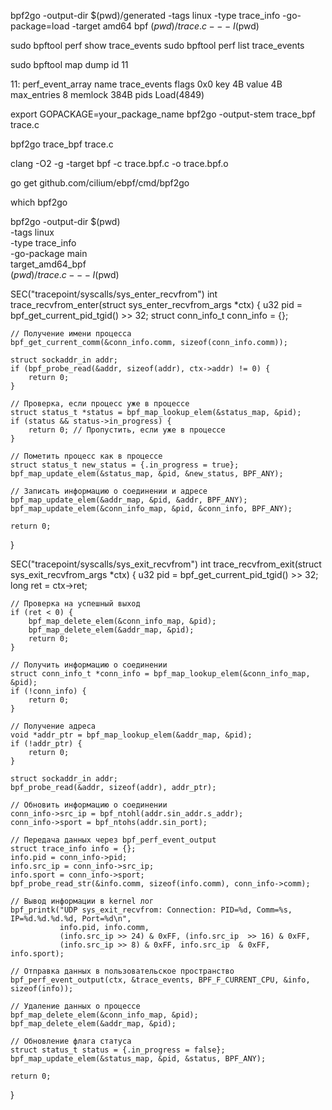 bpf2go -output-dir $(pwd)/generated -tags linux -type trace_info -go-package=load -target amd64 bpf $(pwd)/trace.c -- -I$(pwd)


sudo bpftool perf show  trace_events
sudo bpftool perf list  trace_events

sudo bpftool map dump id 11




11: perf_event_array  name trace_events  flags 0x0
        key 4B  value 4B  max_entries 8  memlock 384B
        pids Load(4849)


export GOPACKAGE=your_package_name
bpf2go -output-stem trace_bpf trace.c

bpf2go trace_bpf trace.c



clang -O2 -g -target bpf -c trace.bpf.c -o trace.bpf.o

go get github.com/cilium/ebpf/cmd/bpf2go

which bpf2go


bpf2go -output-dir $(pwd) \
  -tags linux \
  -type trace_info \
  -go-package main \
  target_amd64_bpf \
  $(pwd)/trace.c -- -I$(pwd)


SEC("tracepoint/syscalls/sys_enter_recvfrom")
int trace_recvfrom_enter(struct sys_enter_recvfrom_args *ctx) {
    u32 pid = bpf_get_current_pid_tgid() >> 32;
    struct conn_info_t conn_info = {};

    // Получение имени процесса
    bpf_get_current_comm(&conn_info.comm, sizeof(conn_info.comm));
    
    struct sockaddr_in addr;
    if (bpf_probe_read(&addr, sizeof(addr), ctx->addr) != 0) {
        return 0; 
    }

    // Проверка, если процесс уже в процессе
    struct status_t *status = bpf_map_lookup_elem(&status_map, &pid);
    if (status && status->in_progress) {
        return 0; // Пропустить, если уже в процессе
    }

    // Пометить процесс как в процессе
    struct status_t new_status = {.in_progress = true};
    bpf_map_update_elem(&status_map, &pid, &new_status, BPF_ANY);

    // Записать информацию о соединении и адресе
    bpf_map_update_elem(&addr_map, &pid, &addr, BPF_ANY);
    bpf_map_update_elem(&conn_info_map, &pid, &conn_info, BPF_ANY);

    return 0;
}

SEC("tracepoint/syscalls/sys_exit_recvfrom")
int trace_recvfrom_exit(struct sys_exit_recvfrom_args *ctx) {
    u32 pid = bpf_get_current_pid_tgid() >> 32;
    long ret = ctx->ret;

    // Проверка на успешный выход
    if (ret < 0) {
        bpf_map_delete_elem(&conn_info_map, &pid);
        bpf_map_delete_elem(&addr_map, &pid);
        return 0;
    }

    // Получить информацию о соединении
    struct conn_info_t *conn_info = bpf_map_lookup_elem(&conn_info_map, &pid);
    if (!conn_info) {
        return 0;
    }

    // Получение адреса
    void *addr_ptr = bpf_map_lookup_elem(&addr_map, &pid);
    if (!addr_ptr) {
        return 0;
    }

    struct sockaddr_in addr;
    bpf_probe_read(&addr, sizeof(addr), addr_ptr);

    // Обновить информацию о соединении
    conn_info->src_ip = bpf_ntohl(addr.sin_addr.s_addr);
    conn_info->sport = bpf_ntohs(addr.sin_port);

    // Передача данных через bpf_perf_event_output
    struct trace_info info = {};
    info.pid = conn_info->pid;
    info.src_ip = conn_info->src_ip;
    info.sport = conn_info->sport;
    bpf_probe_read_str(&info.comm, sizeof(info.comm), conn_info->comm);

    // Вывод информации в kernel лог
    bpf_printk("UDP sys_exit_recvfrom: Connection: PID=%d, Comm=%s, IP=%d.%d.%d.%d, Port=%d\n",
               info.pid, info.comm,
               (info.src_ip >> 24) & 0xFF, (info.src_ip  >> 16) & 0xFF,
               (info.src_ip >> 8) & 0xFF, info.src_ip  & 0xFF, info.sport);

    // Отправка данных в пользовательское пространство
    bpf_perf_event_output(ctx, &trace_events, BPF_F_CURRENT_CPU, &info, sizeof(info));

    // Удаление данных о процессе
    bpf_map_delete_elem(&conn_info_map, &pid);
    bpf_map_delete_elem(&addr_map, &pid);

    // Обновление флага статуса
    struct status_t status = {.in_progress = false};
    bpf_map_update_elem(&status_map, &pid, &status, BPF_ANY);

    return 0;
}
